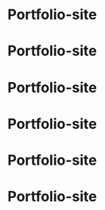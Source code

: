 # Portfolio-site
# Portfolio-site
# Portfolio-site
# Portfolio-site
# Portfolio-site
# Portfolio-site
